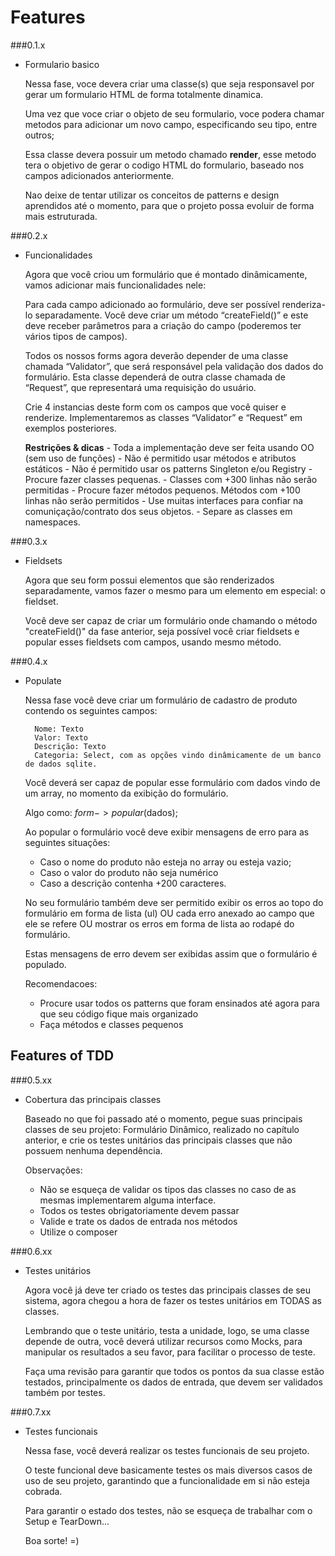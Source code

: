 # Features

###0.1.x

- Formulario basico


    Nessa fase, voce devera criar uma classe(s) que seja responsavel por gerar um formulario HTML de forma totalmente dinamica.

    Uma vez que voce criar o objeto de seu formulario, voce podera chamar metodos para adicionar um novo campo, especificando seu tipo, entre outros;

    Essa classe devera possuir um metodo chamado **render**, esse metodo tera o objetivo de gerar o codigo HTML do formulario, baseado nos campos adicionados anteriormente.

    Nao deixe de tentar utilizar os conceitos de patterns e design aprendidos até o momento, para que o projeto possa evoluir de forma mais estruturada.


###0.2.x

- Funcionalidades


    Agora que você criou um formulário que é montado dinâmicamente, vamos adicionar mais funcionalidades nele:

	Para cada campo adicionado ao formulário, deve ser possível renderiza-lo separadamente. Você deve criar um método “createField()” e este deve receber parâmetros para a criação do campo (poderemos ter vários tipos de campos).

	Todos os nossos forms agora deverão depender de uma classe chamada “Validator”, que será responsável pela validação dos dados do formulário. Esta classe dependerá de outra classe chamada de “Request”, que representará uma requisição do usuário.

	Crie 4 instancias deste form com os campos que você quiser e renderize. Implementaremos as classes “Validator” e “Request” em exemplos posteriores.

	**Restrições & dicas**
		- Toda a implementação deve ser feita usando OO (sem uso de funções)
		- Não é permitido usar métodos e atributos estáticos
		- Não é permitido usar os patterns Singleton e/ou Registry
		- Procure fazer classes pequenas.
		- Classes com +300 linhas não serão permitidas
		- Procure fazer métodos pequenos. Métodos com +100 linhas não serão permitidos
		- Use muitas interfaces para confiar na comuniçação/contrato dos seus objetos.
		- Separe as classes em namespaces.

###0.3.x

- Fieldsets

    Agora que seu form possui elementos que são renderizados separadamente, vamos fazer o mesmo para um elemento em especial: o fieldset.

    Você deve ser capaz de criar um formulário onde chamando o método "createField()" da fase anterior, seja possível você criar fieldsets e popular esses fieldsets com campos, usando mesmo método.

###0.4.x

- Populate

	Nessa fase você deve criar um formulário de cadastro de produto contendo os seguintes campos:

		Nome: Texto
		Valor: Texto
		Descrição: Texto
		Categoria: Select, com as opções vindo dinâmicamente de um banco de dados sqlite.

	Você deverá ser capaz de popular esse formulário com dados vindo de um array, no momento da exibição do formulário.

	Algo como: $form->popular($dados);

	Ao popular o formulário você deve exibir mensagens de erro para as seguintes situações:

	- Caso o nome do produto não esteja no array ou esteja vazio;
	- Caso o valor do produto não seja numérico
	- Caso a descrição contenha +200 caracteres.

	No seu formulário também deve ser permitido exibir os erros ao topo do formulário em forma de lista (ul) OU cada erro anexado ao campo que ele se refere OU mostrar os erros em forma de lista ao rodapé do formulário.

	Estas mensagens de erro devem ser exibidas assim que o formulário é populado.

	Recomendacoes:

	- Procure usar todos os patterns que foram ensinados até agora para que seu código fique mais organizado
	- Faça métodos e classes pequenos	
	
	
## Features of TDD

###0.5.xx

- Cobertura das principais classes

    Baseado no que foi passado até o momento, pegue suas principais classes de seu projeto: Formulário Dinâmico, realizado no capítulo anterior, e crie os testes unitários das principais classes que não possuem nenhuma dependência.
    
    Observações:
    
    - Não se esqueça de validar os tipos das classes no caso de as mesmas implementarem alguma interface.
    - Todos os testes obrigatoriamente devem passar
    - Valide e trate os dados de entrada nos métodos
    - Utilize o composer
    
###0.6.xx

- Testes unitários
    
    Agora você já deve ter criado os testes das principais classes de seu sistema, agora chegou a hora de fazer os testes unitários em TODAS as classes.
    
    Lembrando que o teste unitário, testa a unidade, logo, se uma classe depende de outra, você deverá utilizar recursos como Mocks, para manipular os resultados a seu favor, para facilitar o processo de teste.

    Faça uma revisão para garantir que todos os pontos da sua classe estão testados, principalmente os dados de entrada, que devem ser validados também por testes.
    
    
###0.7.xx

- Testes funcionais

    Nessa fase, você deverá realizar os testes funcionais de seu projeto.
    
    O teste funcional deve basicamente testes os mais diversos casos de uso de seu projeto, garantindo que a funcionalidade em si não esteja cobrada.
    
    Para garantir o estado dos testes, não se esqueça de trabalhar com o Setup e TearDown...
    
    Boa sorte! =)
